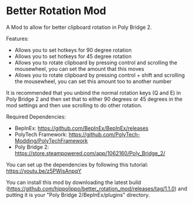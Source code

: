 # Better Rotation Mod
A Mod to allow for better clipboard rotation in Poly Bridge 2.

Features:
  - Allows you to set hotkeys for 90 degree rotation
  - Allows you to set hotkeys for 45 degree rotation
  - Allows you to rotate clipboard by pressing control and scrolling the mousewheel, you can set the amount that this moves
  - Allows you to rotate clipboard by pressing control + shift and scrolling the mousewheel, you can set this amount too to another number
  
It is recommended that you unbind the normal rotation keys (Q and E) in Poly Bridge 2 and then set that to either 90 degrees or 45 degrees in the mod settings and then use scrolling to do other rotation.

Required Dependencies:
  - BepInEx: https://github.com/BepInEx/BepInEx/releases
  - PolyTech Framework: https://github.com/PolyTech-Modding/PolyTechFramework
  - Poly Bridge 2: https://store.steampowered.com/app/1062160/Poly_Bridge_2/

You can set up the dependencies by following this tutorial: https://youtu.be/z5PWisAnpqY
 
 
You can install this mod by downloading the latest build (https://github.com/hippolippo/better_rotation_mod/releases/tag/1.1.0) and putting it is your "Poly Bridge 2/BepInEx/plugins" directory.
